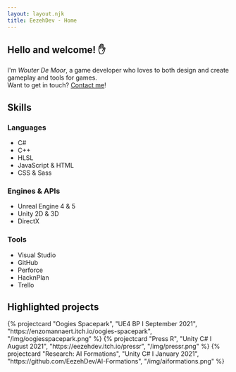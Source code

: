```yaml
---
layout: layout.njk
title: EezehDev - Home
---
```


<section class="introduction container">
    <h2 class="introduction-title">Hello and welcome! &#9995;</h2>
    <div class="introduction-text">I'm <em>Wouter De Moor</em>, a game developer who loves to both design and create gameplay and tools for games.</div>
    <div class="introduction-contact">Want to get in touch? <a href="/contact">Contact me</a>!</div>
</section>

<section class="skills container">
    <h2>Skills</h2>
    <div class="skills-grid">
        <div class="skill-div">
            <h3>Languages</h3>
            <ul class="skill-list">
                <li>C#</li>
                <li>C++</li>
                <li>HLSL</li>
                <li>JavaScript &amp; HTML</li>
                <li>CSS &amp; Sass</li>
            </ul>
        </div>
        <div class="skill-div">
            <h3>Engines & APIs</h3>
            <ul class="skill-list">
                <li>Unreal Engine 4 &amp; 5</li>
                <li>Unity 2D &amp; 3D</li>
                <li>DirectX</li>
            </ul>
        </div>
        <div class="skill-div">
            <h3>Tools</h3>
            <ul class="skill-list">
                <li>Visual Studio</li>
                <li>GitHub</li>
                <li>Perforce</li>
                <li>HacknPlan</li>
                <li>Trello</li>
            </ul>
        </div>
    </div>
</section>

<section class="highlights container">
    <h2>Highlighted projects</h2>
    <div class="project-grid container">
        {% projectcard "Oogies Spacepark", "UE4 BP &Iota; September 2021", "https://enzomannaert.itch.io/oogies-spacepark", "/img/oogiesspacepark.png" %}
        {% projectcard "Press R", "Unity C# &Iota; August 2021", "https://eezehdev.itch.io/pressr", "/img/pressr.png" %}
        {% projectcard "Research: AI Formations", "Unity C# &Iota; January 2021", "https://github.com/EezehDev/AI-Formations", "/img/aiformations.png" %}
    </div>
</section>